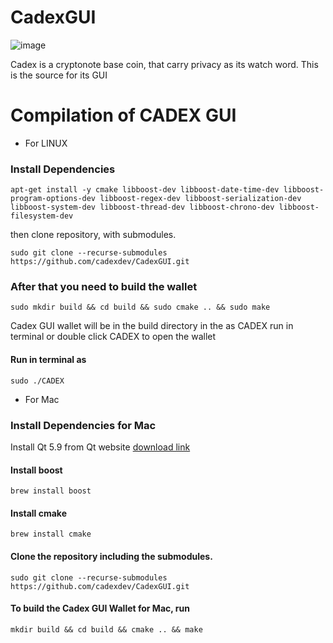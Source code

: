 # CadexGUI

![image](https://i.imgur.com/19HrseK.png)

Cadex is a cryptonote base coin, that carry privacy as its watch word. This is the source for its GUI
# Compilation of CADEX GUI 
* For LINUX 
### Install Dependencies
```
apt-get install -y cmake libboost-dev libboost-date-time-dev libboost-program-options-dev libboost-regex-dev libboost-serialization-dev libboost-system-dev libboost-thread-dev libboost-chrono-dev libboost-filesystem-dev
```

then clone repository, with submodules.
```
sudo git clone --recurse-submodules https://github.com/cadexdev/CadexGUI.git
```
### After that you need to build the wallet
```
sudo mkdir build && cd build && sudo cmake .. && sudo make
```
Cadex GUI wallet will be in the build directory in the as CADEX run in terminal or double click CADEX to open the wallet
#### Run in terminal as 
```
sudo ./CADEX
```

* For Mac 
### Install Dependencies for Mac

 Install Qt 5.9 from Qt website [download link](http://qt.io/download)

#### Install boost
```
brew install boost
```
#### Install cmake
```
brew install cmake
```
#### Clone the repository including the submodules.
```
sudo git clone --recurse-submodules https://github.com/cadexdev/CadexGUI.git
```
#### To build the Cadex GUI Wallet for Mac, run
```
mkdir build && cd build && cmake .. && make
```

